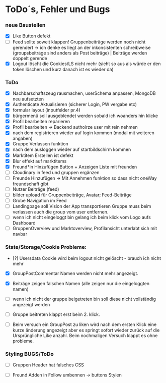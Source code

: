 


# ToDo´s, Fehler und Bugs

### neue Baustellen
- [x] Like Button defekt
- [ ] Feed sollte soweit klappen! Gruppenbeiträge werden noch nicht gerendert -> ich denke es liegt an der inkonsistenten schreibweise (groupsbeiträge sind anders als Post beiträge) | Beiträge werden doppelt gerende
- [x] Logout löscht die Cookies/LS nicht mehr (sieht so aus als würde er den token löschen und kurz danach ist es wieder da)

### ToDo
- [x] Nachbarschaftszeug rausmachen, userSchema anpassen, MongoDB neu aufsetzten
- [x] Authenticate Aktualisieren (sicherer Login, PW vergabe etc)
- [x] formular layout (inputfelder pr.4)
- [x] bürgermenü soll ausgeblendet werden sobald ich woanders hin klicke
- [x] Profil bearbeiten reparieren
- [x] Profil bearbeiten -> Backend authoirze user mit rein nehmen
- [x] nach dem registrieren wieder auf login kommen (modal mit weiteren angaben)
- [x] Gruppe Verlassen funktion
- [x] nach dem ausloggen wieder auf startbildschirm kommen
- [x] Marktitem Erstellen ist defekt
- [x] Blur effekt auf marktitems
- [x] Freund*in Hinzufügen Button + Anzeigen Liste mit freunden
- [ ] Cloudinary in feed und gruppen ergänzen
- [ ] Freunde Hinzufügen -> Mit Annehmen funktion so dass nicht oneWay freundschaft gibt
- [ ] Nutzer Beiträge (feed)
- [ ] bilder upload für Gruppenbeiträge, Avatar; Feed-Beiträge
- [ ] Grobe Navigation im Feed
- [ ] Landingpage soll Vision der App transportieren
Gruppe muss beim verlassen auch die group vom user entfernen.
- [ ] wenn ich nicht eingeloggt bin gelang ich beim klick vom Logo aufs Dashboard
- [ ] GruppenOverview und Marktoverview, Profilansicht unterlabt sich mit navbar

### State/Storage/Cookie Probleme:
- [?] Usersdata Cookie wird beim logout nicht gelöscht - brauch ich nicht mehr
- [x] GroupPostCommentar Namen werden nicht mehr angezeigt.
- [x] Beiträge zeigen falschen Namen (alle zeigen nur die eingeloggten namen)
- [ ] wenn ich nicht der gruppe beigetreten bin soll diese nicht vollständig angezeigt werden
- [ ] Gruppe beitreten klappt erst beim 2. klick.
- [ ] Beim versuch ein GroupPost zu liken wird nach dem ersten Klick eine kurze änderung angezeigt aber es springt sofort wieder zurück auf die Ursprüngliche Like anzahl.
Beim nochmaligen Versuch klappt es ohne probleme.


### Styling BUGS/ToDo
- [ ] Gruppen Header hat falsches CSS
- [ ] Freund Adden in Follow umbennen -> buttons Stylen

